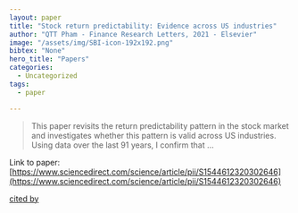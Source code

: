 ```yaml
---
layout: paper
title: "Stock return predictability: Evidence across US industries"
author: "QTT Pham - Finance Research Letters, 2021 - Elsevier"
image: "/assets/img/SBI-icon-192x192.png"
bibtex: "None"
hero_title: "Papers"
categories:
  - Uncategorized
tags:
  - paper

---
```

>This paper revisits the return predictability pattern in the stock market and investigates whether this pattern is valid across US industries. Using data over the last 91 years, I confirm that …

Link to paper: [https://www.sciencedirect.com/science/article/pii/S1544612320302646](https://www.sciencedirect.com/science/article/pii/S1544612320302646)

[cited by](https://scholar.google.com/scholar?cites=13329834672362945680&as_sdt=2005&sciodt=0,5&hl=en&num=20)
